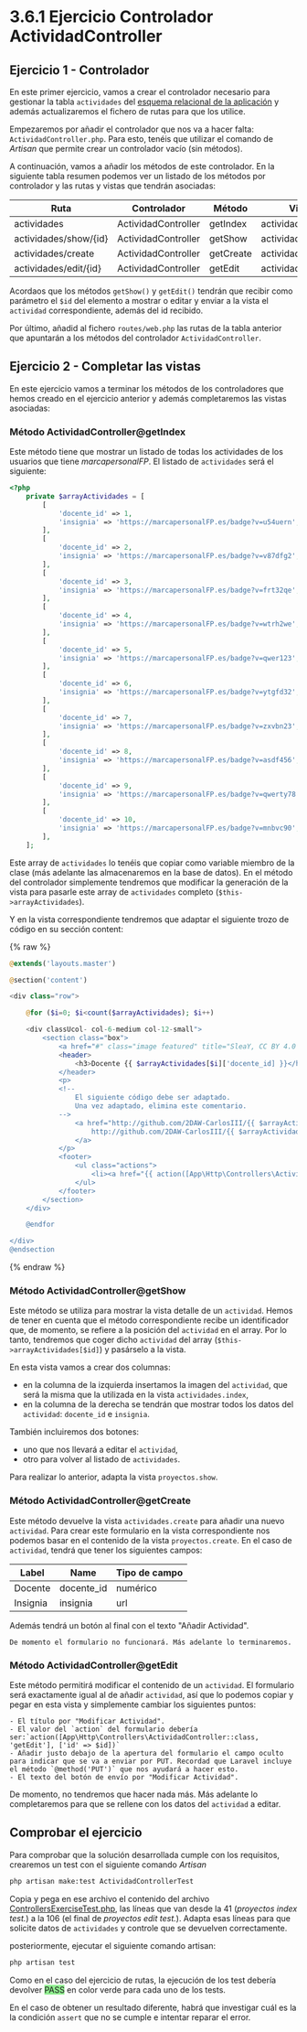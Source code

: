 # 3.6.1 Ejercicio Controlador ActividadController

## Ejercicio 1 - Controlador

En este primer ejercicio, vamos a crear el controlador necesario para gestionar la tabla `actividades` del [esquema relacional de la aplicación](https://raw.githubusercontent.com/2DAW-CarlosIII/marcapersonalFP_REA/master/documentos/marcapersonalFP.drawio.png) y además actualizaremos el fichero de rutas para que los utilice.

Empezaremos por añadir el controlador que nos va a hacer falta: `ActividadController.php`. Para esto, tenéis que utilizar el comando de _Artisan_ que permite crear un controlador vacío (sin métodos).

A continuación, vamos a añadir los métodos de este controlador. En la siguiente tabla resumen podemos ver un listado de los métodos por controlador y las rutas y vistas que tendrán asociadas:

Ruta | Controlador | Método | Vista
-----|--|----|--
actividades | ActividadController | getIndex | actividades.index
actividades/show/{id} | ActividadController | getShow | actividades.show
actividades/create | ActividadController | getCreate | actividades.create
actividades/edit/{id} | ActividadController | getEdit | actividades.edit

Acordaos que los métodos `getShow()` y `getEdit()` tendrán que recibir como parámetro el `$id` del elemento a mostrar o editar y enviar a la vista el `actividad` correspondiente, además del id recibido.

Por último, añadid al fichero `routes/web.php` las rutas de la tabla anterior que apuntarán a los métodos del controlador `ActividadController`.

## Ejercicio 2 - Completar las vistas

En este ejercicio vamos a terminar los métodos de los controladores que hemos creado en el ejercicio anterior y además completaremos las vistas asociadas:

### Método ActividadController@getIndex

Este método tiene que mostrar un listado de todas los actividades de los usuarios que tiene _marcapersonalFP_. El listado de `actividades` será el siguiente:

```php
<?php
    private $arrayActividades = [
        [
            'docente_id' => 1,
            'insignia' => 'https://marcapersonalFP.es/badge?v=u54uern',
        ],
        [
            'docente_id' => 2,
            'insignia' => 'https://marcapersonalFP.es/badge?v=v87dfg2',
        ],
        [
            'docente_id' => 3,
            'insignia' => 'https://marcapersonalFP.es/badge?v=frt32qe',
        ],
        [
            'docente_id' => 4,
            'insignia' => 'https://marcapersonalFP.es/badge?v=wtrh2we',
        ],
        [
            'docente_id' => 5,
            'insignia' => 'https://marcapersonalFP.es/badge?v=qwer123',
        ],
        [
            'docente_id' => 6,
            'insignia' => 'https://marcapersonalFP.es/badge?v=ytgfd32',
        ],
        [
            'docente_id' => 7,
            'insignia' => 'https://marcapersonalFP.es/badge?v=zxvbn23',
        ],
        [
            'docente_id' => 8,
            'insignia' => 'https://marcapersonalFP.es/badge?v=asdf456',
        ],
        [
            'docente_id' => 9,
            'insignia' => 'https://marcapersonalFP.es/badge?v=qwerty78',
        ],
        [
            'docente_id' => 10,
            'insignia' => 'https://marcapersonalFP.es/badge?v=mnbvc90',
        ],
    ];

```

Este array de `actividades` lo tenéis que copiar como variable miembro de la clase (más adelante las almacenaremos en la base de datos). En el método del controlador simplemente tendremos que modificar la generación de la vista para pasarle este array de `actividades` completo (`$this->arrayActividades`).

Y en la vista correspondiente tendremos que adaptar el siguiente trozo de código en su sección content:

{% raw %}
```php
@extends('layouts.master')

@section('content')

<div class="row">

    @for ($i=0; $i<count($arrayActividades); $i++)

    <div classUcol- col-6-medium col-12-small">
        <section class="box">
            <a href="#" class="image featured" title="SleaY, CC BY 4.0 &lt;https://creativecommons.org/licenses/by/4.0&gt;, via Wikimedia Commons"><img width="256" alt="Curriculum-vitae-warning-icon" src="https://upload.wikimedia.org/wikipedia/commons/thumb/9/9f/Curriculum-vitae-warning-icon.svg/256px-Curriculum-vitae-warning-icon.svg.png"></a>
            <header>
                <h3>Docente {{ $arrayActividades[$i]['docente_id] }}</h3>
            </header>
            <p>
            <!--
                El siguiente código debe ser adaptado.
                Una vez adaptado, elimina este comentario.
            -->
                <a href="http://github.com/2DAW-CarlosIII/{{ $arrayActividades[$i]['dominio'] }}"> 
                    http://github.com/2DAW-CarlosIII/{{ $arrayActividades[$i]['dominio'] }}
                </a>
            </p>
            <footer>
                <ul class="actions">
                    <li><a href="{{ action([App\Http\Controllers\ActividadController::class, 'getShow'], ['id' => $i] ) }}" class="button alt">Más info</a></li>
                </ul>
            </footer>
        </section>
    </div>

    @endfor

</div>
@endsection
```
{% endraw %}

### Método ActividadController@getShow

Este método se utiliza para mostrar la vista detalle de un `actividad`. Hemos de tener en cuenta que el método correspondiente recibe un identificador que, de momento, se refiere a la posición del `actividad` en el array. Por lo tanto, tendremos que coger dicho `actividad` del array (`$this->arrayActividades[$id]`) y pasárselo a la vista.

En esta vista vamos a crear dos columnas:

- en la columna de la izquierda insertamos la imagen del `actividad`, que será la misma que la utilizada en la vista `actividades.index`,
- en la columna de la derecha se tendrán que mostrar todos los datos del `actividad`: `docente_id` e `insignia`.

También incluiremos dos botones:

- uno que nos llevará a editar el `actividad`,
- otro para volver al listado de `actividades`.

Para realizar lo anterior, adapta la vista `proyectos.show`.

### Método ActividadController@getCreate

Este método devuelve la vista `actividades.create` para añadir una nuevo `actividad`. Para crear este formulario en la vista correspondiente nos podemos basar en el contenido de la vista `proyectos.create`. En el caso de `actividad`, tendrá que tener los siguientes campos:

Label | Name | Tipo de campo
------|------|--------------
Docente | docente_id | numérico
Insignia | insignia | url

Además tendrá un botón al final con el texto "Añadir Actividad".

    De momento el formulario no funcionará. Más adelante lo terminaremos.

### Método ActividadController@getEdit

Este método permitirá modificar el contenido de un `actividad`. El formulario será exactamente igual al de añadir `actividad`, así que lo podemos copiar y pegar en esta vista y simplemente cambiar los siguientes puntos:

    - El título por "Modificar Actividad".
    - El valor del `action` del formulario debería ser:`action([App\Http\Controllers\ActividadController::class, 'getEdit'], ['id' => $id])`
    - Añadir justo debajo de la apertura del formulario el campo oculto para indicar que se va a enviar por PUT. Recordad que Laravel incluye el método `@method('PUT')` que nos ayudará a hacer esto.
    - El texto del botón de envío por "Modificar Actividad".

De momento, no tendremos que hacer nada más. Más adelante lo completaremos para que se rellene con los datos del `actividad` a editar.

## Comprobar el ejercicio

Para comprobar que la solución desarrollada cumple con los requisitos, crearemos un test con el siguiente comando _Artisan_

```bash
php artisan make:test ActividadControllerTest
```

Copia y pega en ese archivo el contenido del archivo [ControllersExerciseTest.php](./materiales/ejercicios-laravel/tests/Feature/ControllersExerciseTest.php), las líneas que van desde la 41 (_proyectos index test._) a la 106 (el final de _proyectos edit test._).
Adapta esas líneas para que solicite datos de `actividades` y controle que se devuelven correctamente.

posteriormente, ejecutar el siguiente comando artisan:

```bash
php artisan test
```

Como en el caso del ejercicio de rutas, la ejecución de los test debería devolver <span style="background-color: lightgreen">PASS</span> en color verde para cada uno de los tests.

En el caso de obtener un resultado diferente, habrá que investigar cuál es la la condición `assert` que no se cumple e intentar reparar el error.
